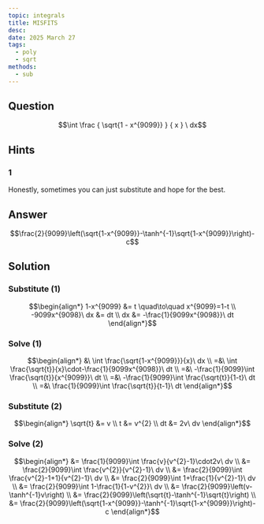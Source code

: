 ```yaml
---
topic: integrals
title: MISFITS
desc: 
date: 2025 March 27
tags:
  - poly
  - sqrt
methods:
  - sub
---
```



## Question
```math
\int
  \frac
    { \sqrt{1 - x^{9099}} }
    { x }
\ dx
```


## Hints

### 1
Honestly, sometimes you can just substitute and hope for the best.


## Answer
```math
\frac{2}{9099}\left(\sqrt{1-x^{9099}}-\tanh^{-1}\sqrt{1-x^{9099}}\right)-c
```


## Solution

### Substitute (1)
```math
\begin{align*}
  1-x^{9099} &= t \quad\to\quad x^{9099}=1-t
  \\ -9099x^{9098}\ dx &= dt
  \\ dx &= -\frac{1}{9099x^{9098}}\ dt
\end{align*}
```

### Solve (1)
```math
\begin{align*}
  &\ \int \frac{\sqrt{1-x^{9099}}}{x}\ dx
  \\ =&\ \int \frac{\sqrt{t}}{x}\cdot-\frac{1}{9099x^{9098}}\ dt
  \\ =&\ -\frac{1}{9099}\int \frac{\sqrt{t}}{x^{9099}}\ dt
  \\ =&\ -\frac{1}{9099}\int \frac{\sqrt{t}}{1-t}\ dt
  \\ =&\ \frac{1}{9099}\int \frac{\sqrt{t}}{t-1}\ dt
\end{align*}
```

### Substitute (2)
```math
\begin{align*}
  \sqrt{t} &= v
  \\ t &= v^{2}
  \\ dt &= 2v\ dv
\end{align*}
```

### Solve (2)
```math
\begin{align*}
  &= \frac{1}{9099}\int \frac{v}{v^{2}-1}\cdot2v\ dv
  \\ &= \frac{2}{9099}\int \frac{v^{2}}{v^{2}-1}\ dv
  \\ &= \frac{2}{9099}\int \frac{v^{2}-1+1}{v^{2}-1}\ dv
  \\ &= \frac{2}{9099}\int 1+\frac{1}{v^{2}-1}\ dv
  \\ &= \frac{2}{9099}\int 1-\frac{1}{1-v^{2}}\ dv
  \\ &= \frac{2}{9099}\left(v-\tanh^{-1}v\right)
  \\ &= \frac{2}{9099}\left(\sqrt{t}-\tanh^{-1}\sqrt{t}\right)
  \\ &= \frac{2}{9099}\left(\sqrt{1-x^{9099}}-\tanh^{-1}\sqrt{1-x^{9099}}\right)-c
\end{align*}
```
